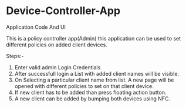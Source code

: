 # Device-Controller-App
Application Code And UI 

This is a policy controller app(Admin) this application can be used to set different policies on added client devices.

Steps:- 

1. Enter valid admin Login Credentials
2. After successfull login a List with added client names will be visible.
3. On Selecting a particular client name from list. A new page will be opened with different policies to set on that client device.
4. If new client has to be added than press floating action button.
5. A new client can be added by bumping both devices using NFC.
